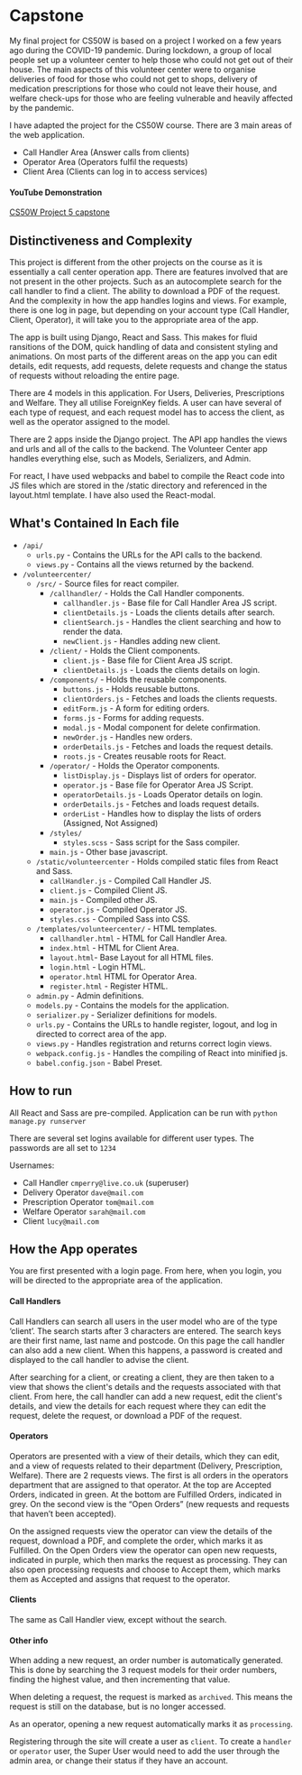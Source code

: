 # Capstone

My final project for CS50W is based on a project I worked on a few years ago during the COVID-19 pandemic. During lockdown, a group of local people set up a volunteer center to help those who could not get out of their house. The main aspects of this volunteer center were to organise deliveries of food for those who could not get to shops, delivery of medication prescriptions for those who could not leave their house, and welfare check-ups for those who are feeling vulnerable and heavily affected by the pandemic.

I have adapted the project for the CS50W course. There are 3 main areas of the web application.

-   Call Handler Area (Answer calls from clients)
-   Operator Area (Operators fulfil the requests)
-   Client Area (Clients can log in to access services)

#### YouTube Demonstration

[CS50W Project 5 capstone](https://youtu.be/3nDC_PjbKwM)

## Distinctiveness and Complexity

This project is different from the other projects on the course as it is essentially a call center operation app. There are features involved that are not present in the other projects. Such as an autocomplete search for the call handler to find a client. The ability to download a PDF of the request. And the complexity in how the app handles logins and views. For example, there is one log in page, but depending on your account type (Call Handler, Client, Operator), it will take you to the appropriate area of the app.

The app is built using Django, React and Sass. This makes for fluid ransitions of the DOM, quick handling of data and consistent styling and animations. On most parts of the different areas on the app you can edit details, edit requests, add requests, delete requests and change the status of requests without reloading the entire page.

There are 4 models in this application. For Users, Deliveries, Prescriptions and Welfare. They all utilise ForeignKey fields. A user can have several of each type of request, and each request model has to access the client, as well as the operator assigned to the model.

There are 2 apps inside the Django project. The API app handles the views and urls and all of the calls to the backend. The Volunteer Center app handles everything else, such as Models, Serializers, and Admin.

For react, I have used webpacks and babel to compile the React code into JS files which are stored in the /static directory and referenced in the layout.html template. I have also used the React-modal.

## What's Contained In Each file

-   `/api/`
    -   `urls.py` - Contains the URLs for the API calls to the backend.
    -   `views.py` - Contains all the views returned by the backend.
-   `/volunteercenter/`
    -   `/src/` - Source files for react compiler.
        -   `/callhandler/` - Holds the Call Handler components.
            -   `callhandler.js` - Base file for Call Handler Area JS script.
            -   `clientDetails.js` - Loads the clients details after search.
            -   `clientSearch.js` - Handles the client searching and how to render the data.
            -   `newClient.js` - Handles adding new client.
        -   `/client/` - Holds the Client components.
            -   `client.js` - Base file for Client Area JS script.
            -   `clientDetails.js` - Loads the clients details on login.
        -   `/components/` - Holds the reusable components.
            -   `buttons.js` - Holds reusable buttons.
            -   `clientOrders.js` - Fetches and loads the clients requests.
            -   `editForm.js` - A form for editing orders.
            -   `forms.js` - Forms for adding requests.
            -   `modal.js` - Modal component for delete confirmation.
            -   `newOrder.js` - Handles new orders.
            -   `orderDetails.js` - Fetches and loads the request details.
            -   `roots.js` - Creates reusable roots for React.
        -   `/operator/` - Holds the Operator components.
            -   `listDisplay.js` - Displays list of orders for operator.
            -   `operator.js` - Base file for Operator Area JS Script.
            -   `operatorDetails.js` - Loads Operator details on login.
            -   `orderDetails.js` - Fetches and loads request details.
            -   `orderList` - Handles how to display the lists of orders (Assigned, Not Assigned)
        -   `/styles/`
            -   `styles.scss` - Sass script for the Sass compiler.
        -   `main.js` - Other base javascript.
    -   `/static/volunteercenter` - Holds compiled static files from React and Sass.
        -   `callHandler.js` - Compiled Call Handler JS.
        -   `client.js` - Compiled Client JS.
        -   `main.js` - Compiled other JS.
        -   `operator.js` - Compiled Operator JS.
        -   `styles.css` - Compiled Sass into CSS.
    -   `/templates/volunteercenter/` - HTML templates.
        -   `callhandler.html` - HTML for Call Handler Area.
        -   `index.html` - HTML for Client Area.
        -   `layout.html`- Base Layout for all HTML files.
        -   `login.html` - Login HTML.
        -   `operator.html` HTML for Operator Area.
        -   `register.html` - Register HTML.
    -   `admin.py` - Admin definitions.
    -   `models.py` - Contains the models for the application.
    -   `serializer.py` - Serializer definitions for models.
    -   `urls.py` - Contains the URLs to handle register, logout, and log in directed to correct area of the app.
    -   `views.py` - Handles registration and returns correct login views.
    -   `webpack.config.js` - Handles the compiling of React into minified js.
    -   `babel.config.json` - Babel Preset.

## How to run

All React and Sass are pre-compiled. Application can be run with `python manage.py runserver`

There are several set logins available for different user types. The passwords are all set to `1234`

Usernames:

-   Call Handler `cmperry@live.co.uk` (superuser)
-   Delivery Operator `dave@mail.com`
-   Prescription Operator `tom@mail.com`
-   Welfare Operator `sarah@mail.com`
-   Client `lucy@mail.com`

## How the App operates

You are first presented with a login page. From here, when you login, you will be directed to the appropriate area of the application.

#### Call Handlers

Call Handlers can search all users in the user model who are of the type ‘client’. The search starts after 3 characters are entered. The search keys are their first name, last name and postcode. On this page the call handler can also add a new client. When this happens, a password is created and displayed to the call handler to advise the client.

After searching for a client, or creating a client, they are then taken to a view that shows the client's details and the requests associated with that client. From here, the call handler can add a new request, edit the client's details, and view the details for each request where they can edit the request, delete the request, or download a PDF of the request.

#### Operators

Operators are presented with a view of their details, which they can edit, and a view of requests related to their department (Delivery, Prescription, Welfare). There are 2 requests views. The first is all orders in the operators department that are assigned to that operator. At the top are Accepted Orders, indicated in green. At the bottom are Fulfilled Orders, indicated in grey. On the second view is the “Open Orders” (new requests and requests that haven’t been accepted).

On the assigned requests view the operator can view the details of the request, download a PDF, and complete the order, which marks it as Fulfilled. On the Open Orders view the operator can open new requests, indicated in purple, which then marks the request as processing. They can also open processing requests and choose to Accept them, which marks them as Accepted and assigns that request to the operator.

#### Clients

The same as Call Handler view, except without the search.

#### Other info

When adding a new request, an order number is automatically generated. This is done by searching the 3 request models for their order numbers, finding the highest value, and then incrementing that value.

When deleting a request, the request is marked as `archived`. This means the request is still on the database, but is no longer accessed.

As an operator, opening a new request automatically marks it as `processing`.

Registering through the site will create a user as `client`. To create a `handler` or `operator` user, the Super User would need to add the user through the admin area, or change their status if they have an account.

